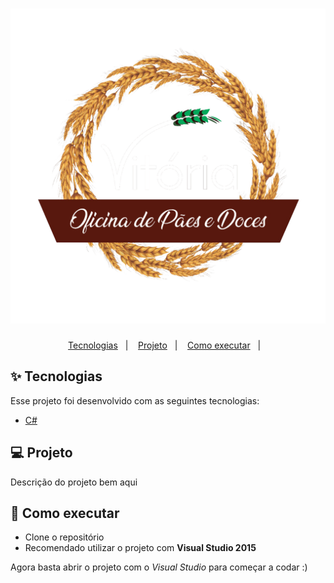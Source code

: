 <h1 align="center">
  <img alt="app-padaria" title="app-padaria" src="./assets/logo.png" />
</h1>

<p align="center">
  <a href="#-tecnologias">Tecnologias</a>&nbsp;&nbsp;&nbsp;|&nbsp;&nbsp;&nbsp;
  <a href="#-projeto">Projeto</a>&nbsp;&nbsp;&nbsp;|&nbsp;&nbsp;&nbsp;
  <a href="#-como-executar">Como executar</a>&nbsp;&nbsp;&nbsp;|&nbsp;&nbsp;&nbsp;
</p>

## ✨ Tecnologias

Esse projeto foi desenvolvido com as seguintes tecnologias:

- [C#](https://docs.microsoft.com/pt-br/dotnet/)

## 💻 Projeto
Descrição do projeto bem aqui

## 🚀 Como executar

- Clone o repositório
- Recomendado utilizar o projeto com **Visual Studio 2015**

Agora basta abrir o projeto com o *Visual Studio* para começar a codar :)